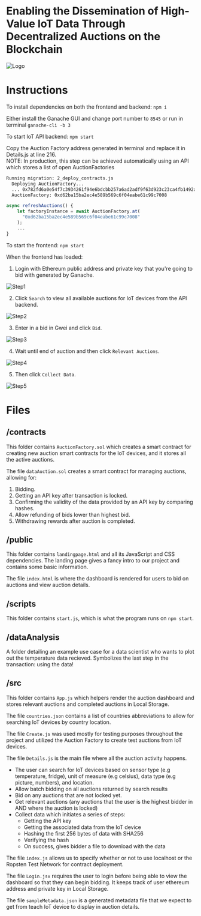 
# Enabling the Dissemination of High-Value IoT Data Through Decentralized Auctions on the Blockchain

![Logo](https://i.imgur.com/sfpkfud.png)

# Instructions

To install dependencies on both the frontend and backend: `npm i`

Either install the Ganache GUI and change port number to `8545` or run in terminal `ganache-cli -b 3`

To start IoT API backend: `npm start`

Copy the Auction Factory address generated in terminal and replace it in Details.js at line 216.  
NOTE: In production, this step can be achieved automatically using an API which stores a list of open AuctionFactories  
```bash
Running migration: 2_deploy_contracts.js
  Deploying AuctionFactory...
  ... 0x782fd6a0e54f7c3934261f94e6bdcbb257a6ad2adf9f63d923c23ca4fb1492ab
  AuctionFactory: 0xd62ba15ba2ec4e589b569c6f04eabe61c99c7008
```

```javascript
async refreshAuctions() {
    let factoryInstance = await AuctionFactory.at(
      "0xd62ba15ba2ec4e589b569c6f04eabe61c99c7008"
    );
    ...
}
```

To start the frontend: `npm start`

When the frontend has loaded:
1. Login with Ethereum public address and private key that you're going to bid with generated by Ganache.

![Step1](https://i.imgur.com/vxRbCQI.png)

2. Click `Search` to view all available auctions for IoT devices from the API backend.

![Step2](https://i.imgur.com/VJF2VTP.png)

3. Enter in a bid in Gwei and click `Bid`.

![Step3](https://i.imgur.com/ZEd57nC.png)

4. Wait until end of auction and then click `Relevant Auctions`.

![Step4](https://i.imgur.com/qf7xxjr.png)

5. Then click `Collect Data`.

![Step5](https://i.imgur.com/UEVK3hP.png)

# Files

## /contracts

This folder contains `AuctionFactory.sol` which creates a smart contract for creating new auction smart contracts for the IoT devices, and it stores all the active auctions. 

The file `dataAuction.sol` creates a smart contract for managing auctions, allowing for:
1. Bidding.
2. Getting an API key after transaction is locked.
3. Confirming the validity of the data provided by an API key by comparing hashes.
4. Allow refunding of bids lower than highest bid.
5. Withdrawing rewards after auction is completed.

## /public

This folder contains `landingpage.html` and all its JavaScript and CSS dependencies. The landing page gives a fancy intro to our project and contains some basic information. 

The file `index.html` is where the dashboard is rendered for users to bid on auctions and view auction details.

## /scripts

This folder contains `start.js`, which is what the program runs on `npm start`.

## /dataAnalysis

A folder detailing an example use case for a data scientist who wants to plot out the temperature data recieved. Symbolizes the last step in the transaction: using the data!

## /src

This folder contains `App.js` which helpers render the auction dashboard and stores relevant auctions and completed auctions in Local Storage. 

The file `countries.json` contains a list of countries abbreviations to allow for searching IoT devices by country location.

The file `Create.js` was used mostly for testing purposes throughout the project and utilized the Auction Factory to create test auctions from IoT devices.

The file `Details.js` is the main file where all the auction activity happens. 
- The user can search for IoT devices based on sensor type (e.g temperature, fridge), unit of measure (e.g celsius), data type (e.g picture, numbers), and location.
- Allow batch bidding on all auctions returned by search results
- Bid on any auctions that are not locked yet.
- Get relevant auctions (any auctions that the user is the highest bidder in AND where the auction is locked)
- Collect data which initiates a series of steps: 
  - Getting the API key
  - Getting the associated data from the IoT device
  - Hashing the first 256 bytes of data with SHA256
  - Verifying the hash
  - On success, gives bidder a file to download with the data
  
The file `index.js` allows us to specify whether or not to use localhost or the Ropsten Test Network for contract deployment.

The file `Login.jsx` requires the user to login before being able to view the dashboard so that they can begin bidding. It keeps track of user ethereum address and private key in Local Storage.

The file `sampleMetadata.json` is a generated metadata file that we expect to get from teach IoT device to display in auction details.
